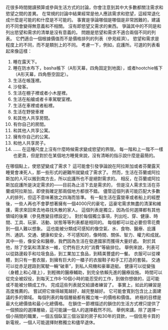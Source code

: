 花很多時間閱讀預算或參與生活方式的討論，你會注意到其中大多數都關注需求和慾望之間的差異。
在常規的討論中結果經常是他人應該需求和慾望，這經常退化成什麼是可能的和什麼是不可能的。
事實是爭論哪個是哪個是非常困難的，建議的不同會變得無意義和不相關。
沒有即慾望又需求的東西。
爭論其中的不同是和列出慾望和需求的清單是沒有意義的。
問題是慾望和需求不適合兩個不同的列表。
它們適合一個根據價值而不是價格排列的列表（參見經濟）。
慾望和需求是程度上的不同，而不是類別上的不同。
考慮一下，例如，庇護所。可選的列表看起來像這樣： 
1. 睡在露天下。 
2. 睡在防水布下，basha帳下（A形天幕，四角固定到地面），或者hootchie帳下（A形天幕，四角懸空固定）。 
3. 生活在帳篷裡。 
4. 沙發客。 
5. 生活在棚子裡或者小木屋裡。 
6. 生活在船艙或者卡車駕駛室裡。 
7. 生活在車裡或者船裡。 
8. 生活在野營車裡 
9. 和其他人共享房間。 
10. 有你自己的房間。 
11. 和其他人共享公寓。 
12. 擁有你自己的公寓。 
13. 和他人共享房子。 
14. …… 
在這種尺度上沒有什麼時候需求變成慾望的界限。
每一階和上一階不一樣也更貴，但是對於在某個地方睡覺來說，沒有清晰的指示說什麼是最簡的。

在哪個點上，使慾望變成了需求？ 
這可能會引發爭論說在阿拉斯加或者芬蘭露天睡覺會凍死人，那一些形式的避難所就變成了需求了。
然而，生活在芬蘭或阿拉斯加的人可以搬到南方去，所以庇護所也不是絕對需求的。 
相反，在芬蘭或阿拉斯加庇護所是決定需求的——目前為止活下去是需求的， 
但是沒人需求生活在芬蘭或阿拉斯加，即使我確定那兩個地方都很不錯。
儘管這個列表可能匹配大多數人的排列，但這不意味著放之四海而皆準。
有一點生活在露營車或者船上的經歷後，一些人再也不會夢想著擁有一個4000尺的豪宅，這豪宅需求無盡的清潔和維護，需求來回來去地尋找失散的家人。
這個列表是獨立，因為任何選擇都有其他領域的後果（參見應變目標設定）。
對於每個獨立事項，列出吃、穿、健康、時間、工具、玩家、活動、狀態等等列表都是相同的。
每個都可以從必要但零花費到一個人難以想象。
這也能被分類成可感知的像空氣、水、食物、醫療、庇護所、通訊、交通、健康和安全，不可感知的，像時間、關係、智力、權力和成就。
其中一些，像安全和醫療，我們因為生活在發達國家而獲得大量好處。
對於其他，除了空氣和清潔水一維，它們有巨大的“消費”等級排位。
舉例來說，列表可以從路邊殺手和垃圾食品，到工業加工食品，到精美豐盛的一餐。
衣服可以從裸體，到只有一套衣服，到擁有巨大的一櫃子的衣服鞋子和手工打造的套裝。
交通可以從赤足趕路到駕駛一輛“破車”，到私人飛機和豪華遊艇。
健康可以從變強（身體上和心理上），到輕微的醫療輔助，到完全依賴先進的醫療設施。
時間可以從完全被奴役，到每天工作8-10個小時的能忍受的工作，到做你想做的，這可能或不能被分類成工作。
完成這些列表就交給讀者練習了。
事實上，如此的練習是高度推薦的。
嘗試把它做得越寬越好，越完整越好。
它可能會寬到包含比上面建議的多的領域。
每個列表的每個層級都有獨立唯一的價格和價值。
終極的目標是最大化總價值和最小化總價格。
在鎖住一節裡描述的鎖住的生活方式裡只提供了一個預設的選擇層級，這可能讓一個人的選擇截然不同。
舉例來講，除了選擇一個小隔間的職業，一個五個臥室三個浴室的房子和30年的貸款，一個信用卡買的新電視，一個人可能選擇財務獨立和儘早退休。 